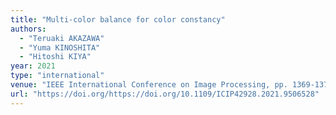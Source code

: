 ```yaml
---
title: "Multi-color balance for color constancy"
authors:
  - "Teruaki AKAZAWA"
  - "Yuma KINOSHITA"
  - "Hitoshi KIYA"
year: 2021
type: "international"
venue: "IEEE International Conference on Image Processing, pp. 1369-1373, Anchorage, Alaska, USA, 2021-09-20."
url: "https://doi.org/https://doi.org/10.1109/ICIP42928.2021.9506528"
---
```


